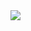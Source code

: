 <img src="https://easy-homestay.s3.ap-northeast-2.amazonaws.com/Easy-homestay-architecture.png?versionId=bIgCYLkdeAoGTmOljuZQBy9MDe9PlFwd&response-content-disposition=inline&X-Amz-Security-Token=IQoJb3JpZ2luX2VjEH4aDmFwLW5vcnRoZWFzdC0yIkgwRgIhAI19QjkFBT1X1LInffdU40RtFY%2B4CNV2caKS%2FAdoNxl4AiEAoXmQl0csUzlHn%2FSyzpErDPLU1IHYK5cZZ0j7gks%2F4mQq9gIIVxAAGgw3NzYzMzg5MTI4NTIiDANVFgWEwTyMhREsbSrTAmsoh1mqLQa7cvEWKIVqH1MrTb6oTb2ksjiEt1zQdovnDdXVo%2FctgEJhMXN3vVhplyzQOMynUJBDp%2B9tfDjGjASXHrE7lXrjWOAh1WGJPeX2JucII2dhx2O8%2Bk68BMryRe%2BL1tbVsFTZwQiflie2OaJHm1TBiTD4loxfMbRW%2FmlM1lvMoU0rOACeUN1Z%2ByNxXNry%2FUGYshyMtLv369mE0QeVQGzUti8t0cwckezAtcOsIpH0bRYxQR5Y9X04KGkFOKy17XBKzhuu%2FamjifGtw0IILGEoqILb5ljOHcfcap05RXYARpmuAOfeQi%2FQT9eYu4D51CVzDXGebPDsHjfE40kQR9aOrYURu3djag52FH3tmKN1GdVfEJOhV4qC4of%2FQPp1IWDQXImU14SYGiNVXbbX9LUS5DOleNzcQQW6WyLTP%2BmW4GptXCgYgXxfMUlFv2pM%2FzC13ZOABjqyAlMZtiyAAK8DdTVnlV3MnsiLxMnkKZEyntSBj8Lj42KBytmx2MFfjZnExe0E7mw2rdKgtfJqHN%2Fo3gxVOOcIZevq2MJmtzOQyPrhOdlyafDkCi08lS%2BEAQQDkSeWWz%2FUUeFTATH2XLpBn0pJY1cfaYxC5yiGCqzvkkg3BZYxAeYHdx6i%2BPA9aDhWJigH8KZ9gLSn2UFo%2Ba9koFPCwG2XtVkRmgnzCz361bCEbRB0x2wgph9MgcNA8Xfc%2B21fhbLzzVlHknw8s0ULotaOBeNRsh4EIv96iG2zb55HonzoR1k7OOvzH57ZnC2AqDSw%2BtS4DKQar%2BcmhLnox2UGqkiFzPUSWwfkHALEbQ0JRZ%2FSz%2FfArPsWuF955r49TSx%2BDrJE3cvd1Jh5pCelG%2FBAnTik6AS3fQ%3D%3D&X-Amz-Algorithm=AWS4-HMAC-SHA256&X-Amz-Date=20210118T061854Z&X-Amz-SignedHeaders=host&X-Amz-Expires=300&X-Amz-Credential=ASIA3JQLHWZKIBI4ZMWP%2F20210118%2Fap-northeast-2%2Fs3%2Faws4_request&X-Amz-Signature=04ab874196405f34d2066a22e3e268b7376bffbc91bb55b144f9e258c9e57c93">